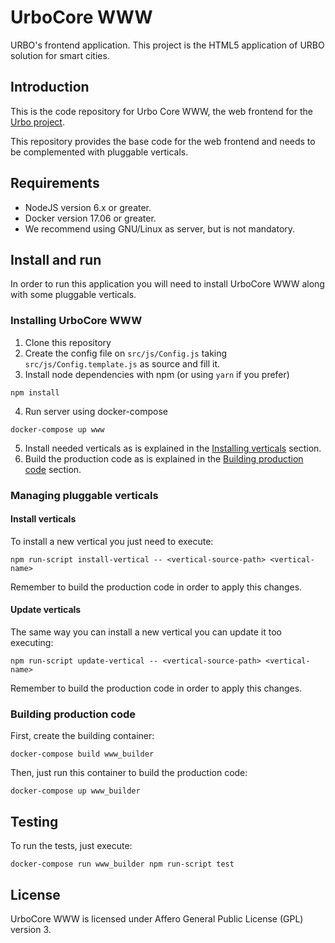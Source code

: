 # UrboCore WWW
URBO's frontend application. This project is the HTML5 application of URBO solution for smart cities.


## Introduction
This is the code repository for Urbo Core WWW, the web frontend for the [Urbo project]().

This repository provides the base code for the web frontend and needs to be complemented with pluggable verticals.


## Requirements
* NodeJS version 6.x or greater.
* Docker version 17.06 or greater.
* We recommend using GNU/Linux as server, but is not mandatory.


## Install and run
In order to run this application you will need to install UrboCore WWW along with some pluggable verticals.

### Installing UrboCore WWW
1. Clone this repository
2. Create the config file on `src/js/Config.js` taking `src/js/Config.template.js` as source and fill it.
3. Install node dependencies with npm (or using `yarn` if you prefer)
```
npm install
```
4. Run server using docker-compose
```
docker-compose up www
```
5. Install needed verticals as is explained in the [Installing verticals](#managing-pluggable-verticals) section.
6. Build the production code as is explained in the [Building production code](#building-production-code) section.

### Managing pluggable verticals

#### Install verticals
To install a new vertical you just need to execute:
```
npm run-script install-vertical -- <vertical-source-path> <vertical-name>
```

Remember to build the production code in order to apply this changes.

#### Update verticals
The same way you can install a new vertical you can update it too executing:
```
npm run-script update-vertical -- <vertical-source-path> <vertical-name>
```

Remember to build the production code in order to apply this changes.


### Building production code
First, create the building container:
```
docker-compose build www_builder
```
Then, just run this container to build the production code:
```
docker-compose up www_builder
```


## Testing
To run the tests, just execute:
```
docker-compose run www_builder npm run-script test
```


## License

UrboCore WWW is licensed under Affero General Public License (GPL) version 3.
